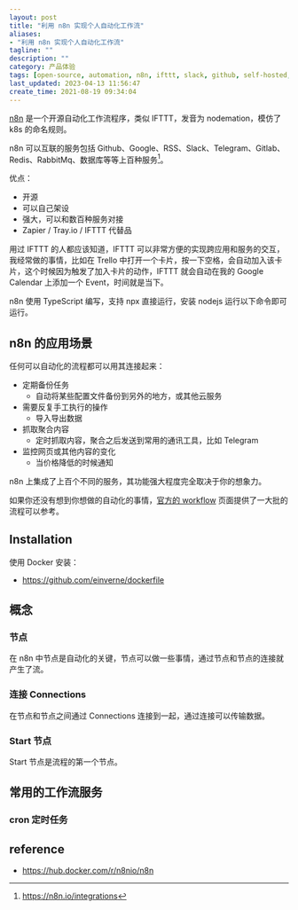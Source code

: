 ```yaml
---
layout: post
title: "利用 n8n 实现个人自动化工作流"
aliases: 
- "利用 n8n 实现个人自动化工作流"
tagline: ""
description: ""
category: 产品体验
tags: [open-source, automation, n8n, ifttt, slack, github, self-hosted, typescript]
last_updated: 2023-04-13 11:56:47
create_time: 2021-08-19 09:34:04
---
```


[n8n](https://n8n.io/) 是一个开源自动化工作流程序，类似 IFTTT，发音为 nodemation，模仿了 k8s 的命名规则。

n8n 可以互联的服务包括 Github、Google、RSS、Slack、Telegram、Gitlab、Redis、RabbitMq、数据库等等上百种服务[^1]。

[^1]: <https://n8n.io/integrations>

优点：

- 开源
- 可以自己架设
- 强大，可以和数百种服务对接
- Zapier / Tray.io / IFTTT 代替品

用过 IFTTT 的人都应该知道，IFTTT 可以非常方便的实现跨应用和服务的交互，我经常做的事情，比如在 Trello 中打开一个卡片，按一下空格，会自动加入该卡片，这个时候因为触发了加入卡片的动作，IFTTT 就会自动在我的 Google Calendar 上添加一个 Event，时间就是当下。

n8n 使用 TypeScript 编写，支持 npx 直接运行，安装 nodejs 运行以下命令即可运行。

## n8n 的应用场景

任何可以自动化的流程都可以用其连接起来：

- 定期备份任务
  - 自动将某些配置文件备份到另外的地方，或其他云服务
- 需要反复手工执行的操作
  - 导入导出数据
- 抓取聚合内容
  - 定时抓取内容，聚合之后发送到常用的通讯工具，比如 Telegram
- 监控网页或其他内容的变化
  - 当价格降低的时候通知

n8n 上集成了上百个不同的服务，其功能强大程度完全取决于你的想象力。

如果你还没有想到你想做的自动化的事情，[官方的 workflow](https://n8n.io/workflows) 页面提供了一大批的流程可以参考。

## Installation

使用 Docker 安装：

- <https://github.com/einverne/dockerfile>

## 概念

### 节点

在 n8n 中节点是自动化的关键，节点可以做一些事情，通过节点和节点的连接就产生了流。

### 连接 Connections

在节点和节点之间通过 Connections 连接到一起，通过连接可以传输数据。

### Start 节点

Start 节点是流程的第一个节点。

## 常用的工作流服务

### cron 定时任务

## reference

- <https://hub.docker.com/r/n8nio/n8n>
